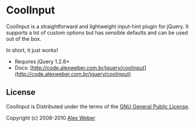 # CoolInput

CoolInput is a straightforward and lightweight input-hint plugin for jQuery.
It supports a lot of custom options but has sensible defaults and can be used out of the box.

In short, it just works!

* Requires jQuery 1.2.6+
* Docs: [http://code.alexweber.com.br/jquery/coolinput](http://code.alexweber.com.br/jquery/coolinput)


## License

CoolInput is Distributed under the terms of the [GNU General Public License](http://www.gnu.org/licenses/gpl-3.0.html).

Copyright (c) 2008-2010 [Alex Weber](http://alexweber.com.br)
